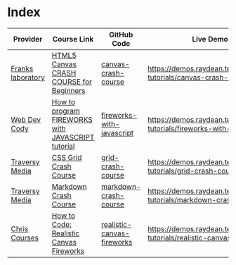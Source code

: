 # Index
| Provider | Course Link | GitHub Code | Live Demo |
| --- | --- | --- | --- |
 [Franks laboratory](https://www.youtube.com/@Frankslaboratory) | [HTML5 Canvas CRASH COURSE for Beginners](https://youtu.be/Yvz_axxWG4Y) | [canvas-crash-course](canvas-crash-course/) | https://demos.raydean.tech/webdev-tutorials/canvas-crash-course |
 [Web Dev Cody](https://www.youtube.com/@WebDevCody) | [How to program FIREWORKS with JAVASCRIPT tutorial](https://www.youtube.com/watch?v=yyV84tYmiQ8) | [fireworks-with-javascript](fireworks-with-javascript/) | https://demos.raydean.tech/webdev-tutorials/fireworks-with-javascript |
 [Traversy Media](https://www.youtube.com/@TraversyMedia) | [CSS Grid Crash Course](https://www.youtube.com/watch?v=0xMQfnTU6oo) | [grid-crash-course](grid-crash-course/) | https://demos.raydean.tech/webdev-tutorials/grid-crash-course |
 [Traversy Media](https://www.youtube.com/@TraversyMedia) | [Markdown Crash Course](https://www.youtube.com/watch?v=HUBNt18RFbo) | [markdown-crash-course](markdown-crash-course/) | https://demos.raydean.tech/webdev-tutorials/markdown-crash-course |
 [Chris Courses](https://www.youtube.com/@ChrisCourses) | [How to Code: Realistic Canvas Fireworks ](https://youtu.be/R_CnWF3a_ks) | [realistic-canvas-fireworks](realistic-canvas-fireworks/) | https://demos.raydean.tech/webdev-tutorials/realistic-canvas-fireworks |
